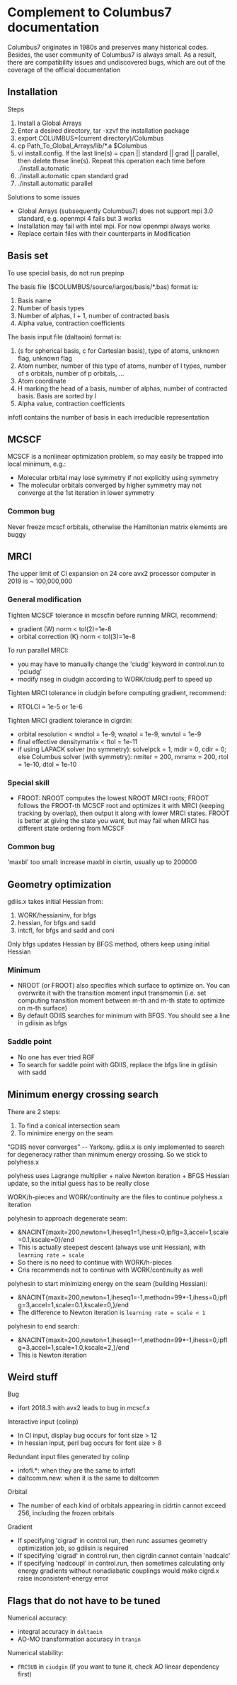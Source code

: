 # Complement to Columbus7 documentation
Columbus7 originates in 1980s and preserves many historical codes. Besides, the user community of Columbus7 is always small. As a result, there are compatibility issues and undiscovered bugs, which are out of the coverage of the official documentation

## Installation
Steps
1. Install a Global Arrays
2. Enter a desired directory, tar -xzvf the installation package
3. export COLUMBUS=(current directory)/Columbus
4. cp Path_To_Global_Arrays/lib/*.a $Columbus
5. vi install.config. If the last line(s) = cpan || standard || grad || parallel, then delete these line(s). Repeat this operation each time before ./install.automatic
6. ./install.automatic cpan standard grad
7. ./install.automatic parallel

Solutions to some issues
* Global Arrays (subsequently Columbus7) does not support mpi 3.0 standard, e.g. openmpi 4 fails but 3 works
* Installation may fail with intel mpi. For now openmpi always works
* Replace certain files with their counterparts in Modification

## Basis set
To use special basis, do not run prepinp

The basis file ($COLUMBUS/source/iargos/basis/*.bas) format is:
1. Basis name
2. Number of basis types
3. Number of alphas, l + 1, number of contracted basis
4. Alpha value, contraction coefficients

The basis input file (daltaoin) format is:
1. (s for spherical basis, c for Cartesian basis), type of atoms, unknown flag, unknown flag
2. Atom number, number of this type of atoms, number of l types, number of s orbitals, number of p orbitals, ...
3. Atom coordinate
4. H marking the head of a basis, number of alphas, number of contracted basis. Basis are sorted by l
5. Alpha value, contraction coefficients

infofl contains the number of basis in each irreducible representation

## MCSCF
MCSCF is a nonlinear optimization problem, so may easily be trapped into local minimum, e.g.:
* Molecular orbital may lose symmetry if not explicitly using symmetry
* The molecular orbitals converged by higher symmetry may not converge at the 1st iteration in lower symmetry

### Common bug
Never freeze mcscf orbitals, otherwise the Hamiltonian matrix elements are buggy

## MRCI
The upper limit of CI expansion on 24 core avx2 processor computer in 2019 is ~ 100,000,000

### General modification
Tighten MCSCF tolerance in mcscfin before running MRCI, recommend:
* gradient (W) norm < tol(2)=1e-8
* orbital correction (K) norm < tol(3)=1e-8

To run parallel MRCI:
* you may have to manually change the 'ciudg' keyword in control.run to 'pciudg'
* modify nseg in ciudgin according to WORK/ciudg.perf to speed up

Tighten MRCI tolerance in ciudgin before computing gradient, recommend:
* RTOLCI = 1e-5 or 1e-6

Tighten MRCI gradient tolerance in cigrdin:
* orbital resolution < wndtol = 1e-9, wnatol = 1e-9, wnvtol = 1e-9
* final effective densitymatrix < ftol = 1e-11
* if using LAPACK solver (no symmetry): solvelpck = 1, mdir = 0, cdir = 0; else Columbus solver (with symmetry): nmiter = 200, nvrsmx = 200, rtol = 1e-10, dtol = 1e-10

### Special skill
* FROOT: NROOT computes the lowest NROOT MRCI roots; FROOT follows the FROOT-th MCSCF root and optimizes it with MRCI (keeping tracking by overlap), then output it along with lower MRCI states. FROOT is better at giving the state you want, but may fail when MRCI has different state ordering from MCSCF

### Common bug
'maxbl' too small: increase maxbl in cisrtin, usually up to 200000

## Geometry optimization
gdiis.x takes initial Hessian from:
1. WORK/hessianinv, for bfgs
2. hessian, for bfgs and sadd
3. intcfl, for bfgs and sadd and coni

Only bfgs updates Hessian by BFGS method, others keep using initial Hessian

### Minimum
* NROOT (or FROOT) also specifies which surface to optimize on. You can overwrite it with the transition moment input transmomin (i.e. set computing transition moment between m-th and m-th state to optimize on m-th surface)
* By default GDIIS searches for minimum with BFGS. You should see a line in gdiisin as bfgs

### Saddle point
* No one has ever tried RGF
* To search for saddle point with GDIIS, replace the bfgs line in gdiisin with sadd

## Minimum energy crossing search
There are 2 steps:
1. To find a conical intersection seam
2. To minimize energy on the seam

"GDIIS never converges" -- Yarkony. gdiis.x is only implemented to search for degeneracy rather than minimum energy crossing. So we stick to polyhess.x

polyhess uses Lagrange multiplier + naive Newton iteration + BFGS Hessian update, so the initial guess has to be really close

WORK/h-pieces and WORK/continuity are the files to continue polyhess.x iteration

polyhesin to approach degenerate seam:
* &NACINT{maxit=200,newton=1,iheseq1=1,ihess=0,ipflg=3,accel=1,scale=0.1,kscale=0}/end
* This is actually steepest descent (always use unit Hessian), with `learning rate = scale`
* So there is no need to continue with WORK/h-pieces
* Cris recommends not to continue with WORK/continuity as well

polyhesin to start minimizing energy on the seam (building Hessian):
* &NACINT{maxit=200,newton=1,iheseq1=-1,methodn=99*-1,ihess=0,ipflg=3,accel=1,scale=0.1,kscale=0,}/end
* The difference to Newton iteration is `learning rate = scale < 1`

polyhesin to end search:
* &NACINT{maxit=200,newton=1,iheseq1=-1,methodn=99*-1,ihess=0,ipflg=3,accel=1,scale=1.0,kscale=2,}/end
* This is Newton iteration

## Weird stuff
Bug
* ifort 2018.3 with avx2 leads to bug in mcscf.x

Interactive input (colinp)
* In CI input, display bug occurs for font size > 12
* In hessian input, perl bug occurs for font size > 8

Redundant input files generated by colinp
* infofl.*: when they are the same to infofl
* daltcomm.new: when it is the same to daltcomm

Orbital
* The number of each kind of orbitals appearing in cidrtin cannot exceed 256, including the frozen orbitals

Gradient
* If specifying 'cigrad' in control.run, then runc assumes geometry optimization job, so gdiisin is required
* If specifying 'cigrad' in control.run, then cigrdin cannot contain 'nadcalc'
* If specifying 'nadcoupl' in control.run, then sometimes calculating only energy gradients without nonadiabatic couplings would make cigrd.x raise inconsistent-energy error

## Flags that do not have to be tuned
Numerical accuracy:
* integral accuracy in `daltaoin`
* AO-MO transformation accuracy in `tranin`

Numerical stability:
* `FRCSUB` in `ciudgin` (if you want to tune it, check AO linear dependency first)